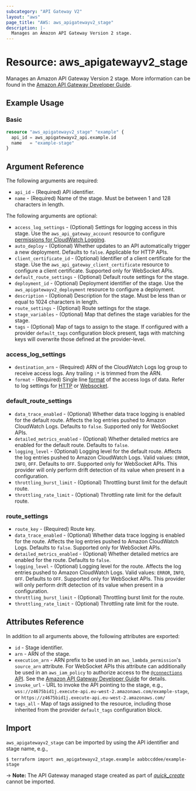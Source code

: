 ```yaml
---
subcategory: "API Gateway V2"
layout: "aws"
page_title: "AWS: aws_apigatewayv2_stage"
description: |-
  Manages an Amazon API Gateway Version 2 stage.
---
```


# Resource: aws_apigatewayv2_stage

Manages an Amazon API Gateway Version 2 stage.
More information can be found in the [Amazon API Gateway Developer Guide](https://docs.aws.amazon.com/apigateway/latest/developerguide/apigateway-websocket-api.html).

## Example Usage

### Basic

```terraform
resource "aws_apigatewayv2_stage" "example" {
  api_id = aws_apigatewayv2_api.example.id
  name   = "example-stage"
}
```

## Argument Reference

The following arguments are required:

* `api_id` - (Required) API identifier.
* `name` - (Required) Name of the stage. Must be between 1 and 128 characters in length.

The following arguments are optional:

* `access_log_settings` - (Optional) Settings for logging access in this stage.
Use the `aws_api_gateway_account` resource to configure [permissions for CloudWatch Logging](https://docs.aws.amazon.com/apigateway/latest/developerguide/set-up-logging.html#set-up-access-logging-permissions).
* `auto_deploy` - (Optional) Whether updates to an API automatically trigger a new deployment. Defaults to `false`. Applicable for HTTP APIs.
* `client_certificate_id` - (Optional) Identifier of a client certificate for the stage. Use the `aws_api_gateway_client_certificate` resource to configure a client certificate.
Supported only for WebSocket APIs.
* `default_route_settings` - (Optional) Default route settings for the stage.
* `deployment_id` - (Optional) Deployment identifier of the stage. Use the `aws_apigatewayv2_deployment` resource to configure a deployment.
* `description` - (Optional) Description for the stage. Must be less than or equal to 1024 characters in length.
* `route_settings` - (Optional) Route settings for the stage.
* `stage_variables` - (Optional) Map that defines the stage variables for the stage.
* `tags` - (Optional) Map of tags to assign to the stage. If configured with a provider `default_tags` configuration block present, tags with matching keys will overwrite those defined at the provider-level.

### access_log_settings

* `destination_arn` - (Required) ARN of the CloudWatch Logs log group to receive access logs. Any trailing `:*` is trimmed from the ARN.
* `format` - (Required) Single line [format](https://docs.aws.amazon.com/apigateway/latest/developerguide/set-up-logging.html#apigateway-cloudwatch-log-formats) of the access logs of data. Refer to log settings for [HTTP](https://docs.aws.amazon.com/apigateway/latest/developerguide/http-api-logging-variables.html) or [Websocket](https://docs.aws.amazon.com/apigateway/latest/developerguide/websocket-api-logging.html).

### default_route_settings

* `data_trace_enabled` - (Optional) Whether data trace logging is enabled for the default route. Affects the log entries pushed to Amazon CloudWatch Logs.
Defaults to `false`. Supported only for WebSocket APIs.
* `detailed_metrics_enabled` - (Optional) Whether detailed metrics are enabled for the default route. Defaults to `false`.
* `logging_level` - (Optional) Logging level for the default route. Affects the log entries pushed to Amazon CloudWatch Logs.
Valid values: `ERROR`, `INFO`, `OFF`. Defaults to `OFF`. Supported only for WebSocket APIs. This provider will only perform drift detection of its value when present in a configuration.
* `throttling_burst_limit` - (Optional) Throttling burst limit for the default route.
* `throttling_rate_limit` - (Optional) Throttling rate limit for the default route.

### route_settings

* `route_key` - (Required) Route key.
* `data_trace_enabled` - (Optional) Whether data trace logging is enabled for the route. Affects the log entries pushed to Amazon CloudWatch Logs.
Defaults to `false`. Supported only for WebSocket APIs.
* `detailed_metrics_enabled` - (Optional) Whether detailed metrics are enabled for the route. Defaults to `false`.
* `logging_level` - (Optional) Logging level for the route. Affects the log entries pushed to Amazon CloudWatch Logs.
Valid values: `ERROR`, `INFO`, `OFF`. Defaults to `OFF`. Supported only for WebSocket APIs. This provider will only perform drift detection of its value when present in a configuration.
* `throttling_burst_limit` - (Optional) Throttling burst limit for the route.
* `throttling_rate_limit` - (Optional) Throttling rate limit for the route.

## Attributes Reference

In addition to all arguments above, the following attributes are exported:

* `id` - Stage identifier.
* `arn` - ARN of the stage.
* `execution_arn` - ARN prefix to be used in an `aws_lambda_permission`'s `source_arn` attribute.
For WebSocket APIs this attribute can additionally be used in an `aws_iam_policy` to authorize access to the [`@connections` API](https://docs.aws.amazon.com/apigateway/latest/developerguide/apigateway-how-to-call-websocket-api-connections.html).
See the [Amazon API Gateway Developer Guide](https://docs.aws.amazon.com/apigateway/latest/developerguide/apigateway-websocket-control-access-iam.html) for details.
* `invoke_url` - URL to invoke the API pointing to the stage,
  e.g., `wss://z4675bid1j.execute-api.eu-west-2.amazonaws.com/example-stage`, or `https://z4675bid1j.execute-api.eu-west-2.amazonaws.com/`
* `tags_all` - Map of tags assigned to the resource, including those inherited from the provider `default_tags` configuration block.

## Import

`aws_apigatewayv2_stage` can be imported by using the API identifier and stage name, e.g.,

```
$ terraform import aws_apigatewayv2_stage.example aabbccddee/example-stage
```

-> **Note:** The API Gateway managed stage created as part of [_quick_create_](https://docs.aws.amazon.com/apigateway/latest/developerguide/api-gateway-basic-concept.html#apigateway-definition-quick-create) cannot be imported.
